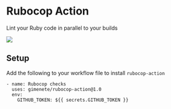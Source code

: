 # Rubocop Action

Lint your Ruby code in parallel to your builds

![](screenshots/annotations.png)

## Setup

Add the following to your workflow file to install `rubocop-action`

```
- name: Rubocop checks
  uses: gimenete/rubocop-action@1.0
  env:
    GITHUB_TOKEN: ${{ secrets.GITHUB_TOKEN }}
    
```
